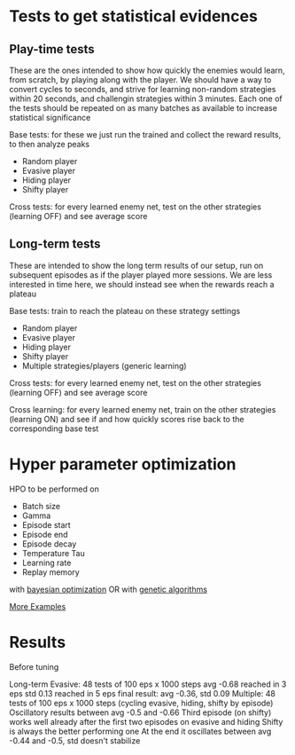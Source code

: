 # Tests to get statistical evidences

## Play-time tests
These are the ones intended to show how quickly the enemies would learn, from scratch, by playing along with the player.
We should have a way to convert cycles to seconds, and strive for learning non-random strategies within 20 seconds, and challengin strategies within 3 minutes.
Each one of the tests should be repeated on as many batches as available to increase statistical significance

Base tests: for these we just run the trained and collect the reward results, to then analyze peaks

- Random player
- Evasive player
- Hiding player
- Shifty player

Cross tests: for every learned enemy net, test on the other strategies (learning OFF) and see average score


## Long-term tests
These are intended to show the long term results of our setup, run on subsequent episodes as if the player played more sessions.
We are less interested in time here, we should instead see when the rewards reach a plateau

Base tests: train to reach the plateau on these strategy settings

- Random player
- Evasive player
- Hiding player
- Shifty player
- Multiple strategies/players (generic learning)

Cross tests: for every learned enemy net, test on the other strategies (learning OFF) and see average score

Cross learning: for every learned enemy net, train on the other strategies (learning ON) and see if and how quickly scores rise back to the corresponding base test


# Hyper parameter optimization

HPO to be performed on

- Batch size
- Gamma
- Episode start
- Episode end
- Episode decay
- Temperature Tau
- Learning rate
- Replay memory

with [bayesian optimization](https://github.com/fmfn/BayesianOptimization) 
OR
with [genetic algorithms](https://optuna.readthedocs.io/en/stable/index.html)

[More Examples](https://docs.ray.io/en/latest/tune/examples/hpo-frameworks.html)



# Results

Before tuning

Long-term
    Evasive: 48 tests of 100 eps x 1000 steps 
        avg -0.68 reached in 3 eps
        std 0.13 reached in 5 eps
        final result: avg -0.36, std 0.09
    Multiple: 48 tests of 100 eps x 1000 steps (cycling evasive, hiding, shifty by episode)
        Oscillatory results between avg -0.5 and -0.66
        Third episode (on shifty) works well already after the first two episodes on evasive and hiding
        Shifty is always the better performing one
        At the end it oscillates between avg -0.44 and -0.5, std doesn't stabilize